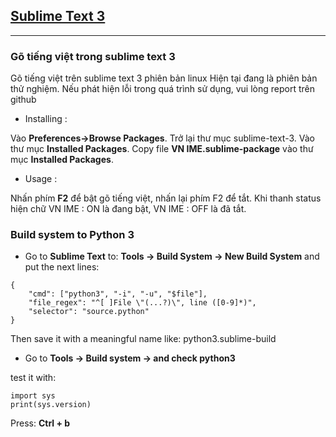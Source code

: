 
## __[Sublime Text 3](https://www.sublimetext.com/)__ 

----
### __Gõ tiếng việt trong sublime text 3__

Gõ tiếng việt trên sublime text 3 phiên bản linux Hiện tại đang là phiên bản thử nghiệm. Nếu phát hiện lỗi trong quá trình sử dụng, vui lòng report trên github

- Installing :

Vào __Preferences->Browse Packages__. Trở lại thư mục sublime-text-3. Vào thư mục __Installed Packages__. Copy file __VN IME.sublime-package__ vào thư mục __Installed Packages__.

- Usage :

Nhấn phím __F2__ để bật gõ tiếng việt, nhấn lại phím F2 để tắt. Khi thanh status hiện chữ VN IME : ON là đang bật, VN IME : OFF là đã 
tắt.

### __Build system to Python 3__

- Go to __Sublime Text__ to: __Tools -> Build System -> New Build System__ and put the next lines:

```
{
    "cmd": ["python3", "-i", "-u", "$file"],
    "file_regex": "^[ ]File \"(...?)\", line ([0-9]*)",
    "selector": "source.python"
}

```

Then save it with a meaningful name like: python3.sublime-build

- Go to __Tools -> Build system -> and check python3__ 

test it with:
```
import sys
print(sys.version)
```
Press: __Ctrl + b__

